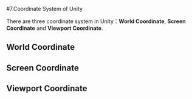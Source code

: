 #7.Coordinate System of Unity

There are three coordinate system in Unity：**World Coordinate**, **Screen Coordinate** and **Viewport Coordinate**.

## World Coordinate

## Screen Coordinate

## Viewport Coordinate
